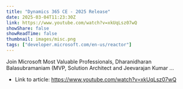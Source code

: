 ```yaml
---
title: "Dynamics 365 CE - 2025 Release"
date: 2025-03-04T11:23:30Z
link: https://www.youtube.com/watch?v=xkUqLsz07wQ
showShare: false
showReadTime: false
thumbnail: images/misc.png
tags: ["developer.microsoft.com/en-us/reactor"]
---
```

Join Microsoft Most Valuable Professionals, Dharanidharan Balasubramaniam (MVP, Solution Architect and Jeevarajan Kumar ...

- Link to article: https://www.youtube.com/watch?v=xkUqLsz07wQ